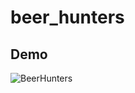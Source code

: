 # beer_hunters

## Demo
![BeerHunters](https://github.com/sergioardz/Project1/blob/master/BeerHunters.gif)
